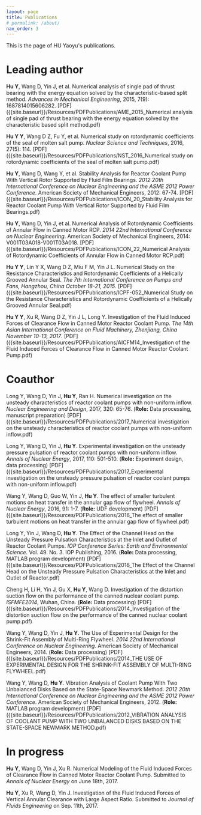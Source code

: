 ```yaml
---
layout: page
title: Publications
# permalink: /about/
nav_order: 3
---
```


This is the page of HU Yaoyu's publications.

# Leading author

**Hu Y**, Wang D, Yin J, et al. Numerical analysis of single pad of thrust bearing with the energy equation solved by the characteristic-based split method. *Advances in Mechanical Engineering*, 2015, 7(9): 1687814015606282. [PDF]({{site.baseurl}}/Resources/PDFPublications/AME_2015_Numerical analysis of single pad of thrust bearing with the energy equation solved by the characteristic based split method.pdf)

**Hu Y Y**, Wang D Z, Fu Y, et al. Numerical study on rotordynamic coefficients of the seal of molten salt pump. *Nuclear Science and Techniques*, 2016, 27(5): 114. [PDF]({{site.baseurl}}/Resources/PDFPublications/NST_2016_Numerical study on rotordynamic coefficients of the seal of molten salt pump.pdf)

**Hu Y**, Wang D, Wang Y, et al. Stability Analysis for Reactor Coolant Pump With Vertical Rotor Supported by Fluid Film Bearings. *2012 20th International Conference on Nuclear Engineering and the ASME 2012 Power Conference*. American Society of Mechanical Engineers, 2012: 67-74. [PDF]({{site.baseurl}}/Resources/PDFPublications/ICON_20_Stability Analysis for Reactor Coolant Pump With Vertical Rotor Supported by Fluid Film Bearings.pdf)

**Hu Y**, Wang D, Yin J, et al. Numerical Analysis of Rotordynamic Coefficients of Annular Flow in Canned Motor RCP. *2014 22nd International Conference on Nuclear Engineering*. American Society of Mechanical Engineers, 2014: V001T03A018-V001T03A018. [PDF]({{site.baseurl}}/Resources/PDFPublications/ICON_22_Numerical Analysis of Rotordynamic Coefficients of Annular Flow in Canned Motor RCP.pdf)
        
**Hu Y Y**, Lin Y X, Wang D Z, Miu F M, Yin J L. Numerical Study on the Resistance Characteristics and Rotordynamic Coefficients of a Helically Grooved Annular Seal. *The 7th International Conference on Pumps and Fans, Hangzhou, China October 18-21, 2015*. [PDF]({{site.baseurl}}/Resources/PDFPublications/ICPF-052_Numerical Study on the Resistance Characteristics and Rotordynamic Coefficients of a Helically Grooved Annular Seal.pdf)

**Hu Y Y**, Xu R, Wang D Z, Yin J L, Long Y. Investigation of the Fluid Induced Forces of Clearance Flow in Canned Motor Reactor Coolant Pump. *The 14th Asian International Conference on Fluid Machinery, Zhenjiang, China November 10-13, 2017*. [PDF]({{site.baseurl}}/Resources/PDFPublications/AICFM14_Investigation of the Fluid Induced Forces of Clearance Flow in Canned Motor Reactor Coolant Pump.pdf)

# Coauthor

Long Y, Wang D, Yin J, **Hu Y**, Ran H. Numerical investigation on the unsteady characteristics of reactor coolant pumps with non-uniform inflow. *Nuclear Engineering and Design*, 2017, 320: 65-76. (**Role:** Data processing, manuscript preparation) [PDF]({{site.baseurl}}/Resources/PDFPublications/2017_Numerical investigation on the unsteady characteristics of reactor coolant pumps with non-uniform inflow.pdf)

Long Y, Wang D, Yin J, **Hu Y**. Experimental investigation on the unsteady pressure pulsation of reactor coolant pumps with non-uniform inflow. *Annals of Nuclear Energy*, 2017, 110: 501-510. (**Role:** Experiment design, data processing) [PDF]({{site.baseurl}}/Resources/PDFPublications/2017_Experimental investigation on the unsteady pressure pulsation of reactor coolant pumps with non-uniform inflow.pdf)

Wang Y, Wang D, Guo W, Yin J, **Hu Y**. The effect of smaller turbulent motions on heat transfer in the annular gap flow of flywheel. *Annals of Nuclear Energy*, 2016, 91: 1-7. (**Role:** UDF development) [PDF]({{site.baseurl}}/Resources/PDFPublications/2016_The effect of smaller turbulent motions on heat transfer in the annular gap flow of flywheel.pdf)

Long Y, Yin J, Wang D, **Hu Y**. The Effect of the Channel Head on the Unsteady Pressure Pulsation Characteristics at the Inlet and Outlet of Reactor Coolant Pumps. *IOP Conference Series: Earth and Environmental Science*. Vol. 49. No. 3. IOP Publishing, 2016. (**Role:** Data processing, MATLAB program development) [PDF]({{site.baseurl}}/Resources/PDFPublications/2016_The Effect of the Channel Head on the Unsteady Pressure Pulsation Characteristics at the  Inlet and Outlet of Reactor.pdf)

Cheng H, Li H, Yin J, Gu X, **Hu Y**, Wang D. Investigation of the distortion suction flow on the performance of the canned nuclear coolant pump. *ISFMFE2014*, Wuhan, China. (**Role:** Data processing) [PDF]({{site.baseurl}}/Resources/PDFPublications/2014_Investigation of the distortion suction flow on the performance of the canned nuclear coolant pump.pdf)

Wang Y, Wang D, Yin J, **Hu Y**. The Use of Experimental Design for the Shrink-Fit Assembly of Multi-Ring Flywheel. *2014 22nd International Conference on Nuclear Engineering*. American Society of Mechanical Engineers, 2014. (**Role:** Data processing) [PDF]({{site.baseurl}}/Resources/PDFPublications/2014_THE USE OF EXPERIMENTAL DESIGN FOR THE SHRINK-FIT ASSEMBLY OF MULTI-RING FLYWHEEL.pdf)

Wang Y, Wang D, **Hu Y**. Vibration Analysis of Coolant Pump With Two Unbalanced Disks Based on the State-Space Newmark Method. *2012 20th International Conference on Nuclear Engineering and the ASME 2012 Power Conference*. American Society of Mechanical Engineers, 2012. (**Role:** MATLAB program development) [PDF]({{site.baseurl}}/Resources/PDFPublications/2012_VIBRATION ANALYSIS OF COOLANT PUMP WITH TWO UNBALANCED DISKS BASED ON THE STATE-SPACE NEWMARK METHOD.pdf)

# In progress

**Hu Y**, Wang D, Yin J, Xu R. Numerical Modeling of the Fluid Induced Forces of Clearance Flow in Canned Motor Reactor Coolant Pump. Submitted to *Annals of Nuclear Energy* on June 18th, 2017.

**Hu Y**, Xu R, Wang D, Yin J. Investigation of the Fluid Induced Forces of Vertical Annular Clearance with Large Aspect Ratio. Submitted to *Journal of Fluids Engineering* on Sep. 11th, 2017.

